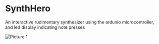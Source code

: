 # SynthHero
An interactive rudimentary synthesizer using the ardunio microcontroller, and led display indicating note presses

![Picture 1](https://raw.githubusercontent.com/deonzoss/SynthHero/blob/MASTER/IMG_8045.JPG)
